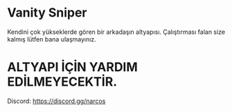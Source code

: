 # Vanity Sniper
Kendini çok yükseklerde gören bir arkadaşın altyapısı. Çalıştırması falan size kalmış lütfen bana ulaşmayınız.


# ALTYAPI İÇİN YARDIM EDİLMEYECEKTİR.

Discord: https://discord.gg/narcos
